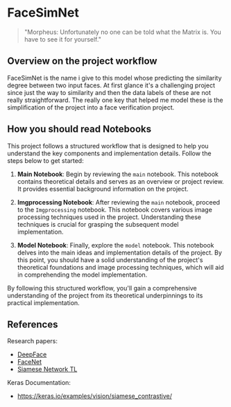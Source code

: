 # FaceSimNet
> "Morpheus: Unfortunately no one can be told what the Matrix is. You have to see it for yourself."

## Overview on the project workflow 
FaceSimNet is the name i give to this model whose predicting the similarity degree between two input faces. At first glance it's a challenging project since just the way to similarity and then the data labels of these are not really straightforward. The really one key that helped me model these is the simplification of the project into a face verification project.

## How you should read Notebooks
This project follows a structured workflow that is designed to help you understand the key components and implementation details. Follow the steps below to get started:

1. **Main Notebook**: Begin by reviewing the `main` notebook. This notebook contains theoretical details and serves as an overview or project review. It provides essential background information on the project.

2. **Imgprocessing Notebook**: After reviewing the `main` notebook, proceed to the `Imgprocessing` notebook. This notebook covers various image processing techniques used in the project. Understanding these techniques is crucial for grasping the subsequent model implementation.

3. **Model Notebook**: Finally, explore the `model` notebook. This notebook delves into the main ideas and implementation details of the project. By this point, you should have a solid understanding of the project's theoretical foundations and image processing techniques, which will aid in comprehending the model implementation.

By following this structured workflow, you'll gain a comprehensive understanding of the project from its theoretical underpinnings to its practical implementation.

## References 

Research papers: 
- [DeepFace](https://www.cs.toronto.edu/~ranzato/publications/taigman_cvpr14.pdf)
- [FaceNet](https://arxiv.org/abs/1503.03832)
- [Siamese Network TL](https://sci-hub.se/10.1109/mvip49855.2020.9116915)

Keras Documentation:
- https://keras.io/examples/vision/siamese_contrastive/ 

